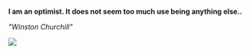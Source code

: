 **I am an optimist. It does not seem too much use being anything else..**

*"Winston Churchill"*

![](https://api.nosense.lol/ghvc/?username=cdfrm)
